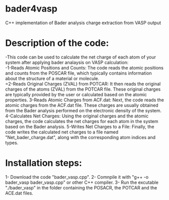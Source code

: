 # bader4vasp  
C++ implementation of Bader analysis charge extraction from VASP output

# Description of the code:  
-This code can be used to calculate the net charge of each atom of your system after applying bader analaysis on VASP calculation:  
-1-Reads Atomic Positions and Counts: The code reads the atomic positions and counts from the POSCAR file, which typically contains information about the structure of a material or molecule.  
=2-Reads Original Charges (ZVAL) from POTCAR: It then reads the original charges of the atoms (ZVAL) from the POTCAR file. These original charges are typically provided by the user or calculated based on the atomic properties.
3-Reads Atomic Charges from ACF.dat: Next, the code reads the atomic charges from the ACF.dat file. These charges are usually obtained from the Bader analysis performed on the electronic density of the system.
4-Calculates Net Charges: Using the original charges and the atomic charges, the code calculates the net charges for each atom in the system based on the Bader analysis.
5-Writes Net Charges to a File: Finally, the code writes the calculated net charges to a file named "Net_bader_charge.dat", along with the corresponding atom indices and types.

# Installation steps:
1- Download the code "bader_vasp.cpp".
2- Comnpile it with "g++ -o bader_vasp bader_vasp.cpp" or other C++ compiler.
3- Run the excutable "./bader_vasp" in the folder containing the POSACR, the POTCAR and the ACE.dat files.
